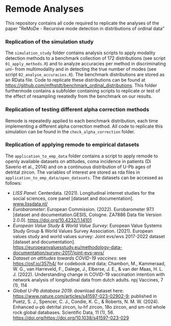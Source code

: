 # Remode Analyses

This repository contains all code required to replicate the analyses of the paper "ReMoDe - Recursive mode detection in distributions of ordinal data"

### Replication of the simulation study
The `simulation_study` folder contains analysis scripts to apply modality detection methods to a benchmark collection of 172 distributions (see script `01_apply_methods.R`) and to analyze accuracies per method in discriminating uni- from multimodality and in detecting the true number of modes (see script `02_analyse_accuracies.R`). The benchmark distributions are stored as an RData file. Code to replicate these distributions can be found at https://github.com/mfhstdt/benchmark_ordinal_distributions. 
This folder furthermode contains a subfolder containing scripts to replicate or test of the effect of resampling reeatedly from the benchmark on our results. 

### Replication of testing different alpha correction methods 
Remode is repeatedly applied to each benchmark distribution, each time implementing a different alpha correction method. All code to replicate this simulation can be found in the `check_alpha_correction` folder. 

### Replication of applying remode to empirical datasets 
The `application_to_emp_data` folder contains a script to apply remode to openly available datasets on attitudes, coma incidence in patients (Di Saverio et al., 2014) and on a continuous distribution of U-Pb ages of detrital zircon. The variables of interest are stored as rda files in `application_to_emp_data/open_datasets`. The datasets can be accessed as follows: 

- *LISS Panel*: Centerdata. (2021). Longitudinal internet studies for the social sciences, core panel [dataset and documentation]. www.lissdata.nl/
- *Eurobarometer*: European Commission. (2022). Eurobarometer 97.1 [dataset and documentation.GESIS, Cologne. ZA7886 Data file Version 2.0.0]. https://doi.org/10.4232/1.14101
- *European Value Study & World Value Survey*: European Value Systems Study Group & World Values Survey Association. (2021). European values study and world values survey: Joint evs/wvs 2017-2022 dataset [dataset and documentation]. https://europeanvaluesstudy.eu/methodology-data-documentation/survey-2017/joint-evs-wvs/
- *Dataset on attitudes towards COVID-19 vaccines*:  see https://osf.io/357h4/ for codebook and data; Chambon, M., Kammeraad, W. G., van Harreveld, F., Dalege, J., Elberse, J. E., & van der Maas, H. L. J. (2022). Understanding change in COVID-19 vaccination intention with  network analysis of longitudinal data from dutch adults. npj Vaccines, 7 (1), 114
- *Global U-Pb database 2019*: download dataset here: https://www.nature.com/articles/s41597-023-02902-9; published in Puetz, S. J., Spencer, C. J., Condie, K. C., & Roberts, N. M. W. (2024). Enhanced u-pb detrital zircon, lu-hf zircon, 18o zircon, and sm-nd whole rock global databases. Scientific Data, 11 (1), 56. https://doi.org/https://doi.org/10.1038/s41597-023-029

